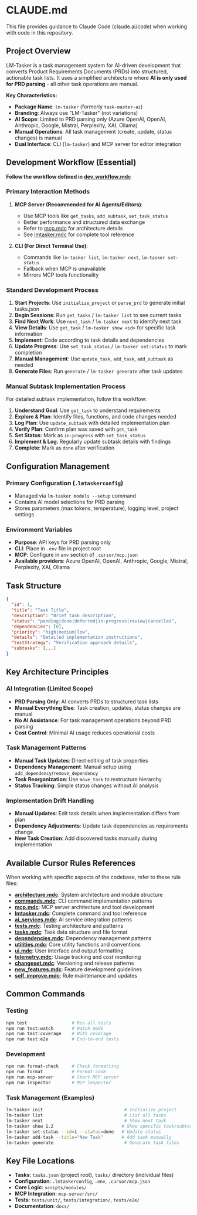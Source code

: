 # CLAUDE.md

This file provides guidance to Claude Code (claude.ai/code) when working with code in this repository.

## Project Overview

LM-Tasker is a task management system for AI-driven development that converts Product Requirements Documents (PRDs) into
structured, actionable task lists. It uses a simplified architecture where **AI is only used for PRD parsing** - all
other task operations are manual.

**Key Characteristics:**

- **Package Name**: `lm-tasker` (formerly `task-master-ai`)
- **Branding**: Always use "LM-Tasker" (not variations)
- **AI Scope**: Limited to PRD parsing only (Azure OpenAI, OpenAI, Anthropic, Google, Mistral, Perplexity, XAI, Ollama)
- **Manual Operations**: All task management (create, update, status changes) is manual
- **Dual Interface**: CLI (`lm-tasker`) and MCP server for editor integration

## Development Workflow (Essential)

**Follow the workflow defined in [dev_workflow.mdc](.cursor/rules/dev_workflow.mdc)**

### Primary Interaction Methods

1. **MCP Server (Recommended for AI Agents/Editors)**:

   - Use MCP tools like `get_tasks`, `add_subtask`, `set_task_status`
   - Better performance and structured data exchange
   - Refer to [mcp.mdc](.cursor/rules/mcp.mdc) for architecture details
   - See [lmtasker.mdc](.cursor/rules/lmtasker.mdc) for complete tool reference

2. **CLI (For Direct Terminal Use)**:
   - Commands like `lm-tasker list`, `lm-tasker next`, `lm-tasker set-status`
   - Fallback when MCP is unavailable
   - Mirrors MCP tools functionality

### Standard Development Process

1. **Start Projects**: Use `initialize_project` or `parse_prd` to generate initial tasks.json
2. **Begin Sessions**: Run `get_tasks` / `lm-tasker list` to see current tasks
3. **Find Next Work**: Use `next_task` / `lm-tasker next` to identify next task
4. **View Details**: Use `get_task` / `lm-tasker show <id>` for specific task information
5. **Implement**: Code according to task details and dependencies
6. **Update Progress**: Use `set_task_status` / `lm-tasker set-status` to mark completion
7. **Manual Management**: Use `update_task`, `add_task`, `add_subtask` as needed
8. **Generate Files**: Run `generate` / `lm-tasker generate` after task updates

### Manual Subtask Implementation Process

For detailed subtask implementation, follow this workflow:

1. **Understand Goal**: Use `get_task` to understand requirements
2. **Explore & Plan**: Identify files, functions, and code changes needed
3. **Log Plan**: Use `update_subtask` with detailed implementation plan
4. **Verify Plan**: Confirm plan was saved with `get_task`
5. **Set Status**: Mark as `in-progress` with `set_task_status`
6. **Implement & Log**: Regularly update subtask details with findings
7. **Complete**: Mark as `done` after verification

## Configuration Management

### Primary Configuration (`.lmtaskerconfig`)

- Managed via `lm-tasker models --setup` command
- Contains AI model selections for PRD parsing
- Stores parameters (max tokens, temperature), logging level, project settings

### Environment Variables

- **Purpose**: API keys for PRD parsing only
- **CLI**: Place in `.env` file in project root
- **MCP**: Configure in `env` section of `.cursor/mcp.json`
- **Available providers**: Azure OpenAI, OpenAI, Anthropic, Google, Mistral, Perplexity, XAI, Ollama

## Task Structure

```json
{
  "id": 1,
  "title": "Task Title",
  "description": "Brief task description",
  "status": "pending|done|deferred|in-progress|review|cancelled",
  "dependencies": [0],
  "priority": "high|medium|low",
  "details": "Detailed implementation instructions",
  "testStrategy": "Verification approach details",
  "subtasks": [...]
}
```

## Key Architecture Principles

### AI Integration (Limited Scope)

- **PRD Parsing Only**: AI converts PRDs to structured task lists
- **Manual Everything Else**: Task creation, updates, status changes are manual
- **No AI Assistance**: For task management operations beyond PRD parsing
- **Cost Control**: Minimal AI usage reduces operational costs

### Task Management Patterns

- **Manual Task Updates**: Direct editing of task properties
- **Dependency Management**: Manual setup using `add_dependency`/`remove_dependency`
- **Task Reorganization**: Use `move_task` to restructure hierarchy
- **Status Tracking**: Simple status changes without AI analysis

### Implementation Drift Handling

- **Manual Updates**: Edit task details when implementation differs from plan
- **Dependency Adjustments**: Update task dependencies as requirements change
- **New Task Creation**: Add discovered tasks manually during implementation

## Available Cursor Rules References

When working with specific aspects of the codebase, refer to these rule files:

- **[architecture.mdc](.cursor/rules/architecture.mdc)**: System architecture and module structure
- **[commands.mdc](.cursor/rules/commands.mdc)**: CLI command implementation patterns
- **[mcp.mdc](.cursor/rules/mcp.mdc)**: MCP server architecture and tool development
- **[lmtasker.mdc](.cursor/rules/lmtasker.mdc)**: Complete command and tool reference
- **[ai_services.mdc](.cursor/rules/ai_services.mdc)**: AI service integration patterns
- **[tests.mdc](.cursor/rules/tests.mdc)**: Testing architecture and patterns
- **[tasks.mdc](.cursor/rules/tasks.mdc)**: Task data structure and file format
- **[dependencies.mdc](.cursor/rules/dependencies.mdc)**: Dependency management patterns
- **[utilities.mdc](.cursor/rules/utilities.mdc)**: Core utility functions and conventions
- **[ui.mdc](.cursor/rules/ui.mdc)**: User interface and output formatting
- **[telemetry.mdc](.cursor/rules/telemetry.mdc)**: Usage tracking and cost monitoring
- **[changeset.mdc](.cursor/rules/changeset.mdc)**: Versioning and release patterns
- **[new_features.mdc](.cursor/rules/new_features.mdc)**: Feature development guidelines
- **[self_improve.mdc](.cursor/rules/self_improve.mdc)**: Rule maintenance and updates

## Common Commands

### Testing

```bash
npm test                 # Run all tests
npm run test:watch       # Watch mode
npm run test:coverage    # With coverage
npm run test:e2e         # End-to-end tests
```

### Development

```bash
npm run format-check     # Check formatting
npm run format           # Format code
npm run mcp-server       # Start MCP server
npm run inspector        # MCP inspector
```

### Task Management (Examples)

```bash
lm-tasker init                               # Initialize project
lm-tasker list                               # List all tasks
lm-tasker next                               # Show next task
lm-tasker show 1.2                          # Show specific task/subtask
lm-tasker set-status --id=1 --status=done   # Update status
lm-tasker add-task --title="New Task"       # Add task manually
lm-tasker generate                           # Generate task files
```

## Key File Locations

- **Tasks**: `tasks.json` (project root), `tasks/` directory (individual files)
- **Configuration**: `.lmtaskerconfig`, `.env`, `.cursor/mcp.json`
- **Core Logic**: `scripts/modules/`
- **MCP Integration**: `mcp-server/src/`
- **Tests**: `tests/unit/`, `tests/integration/`, `tests/e2e/`
- **Documentation**: `docs/`
